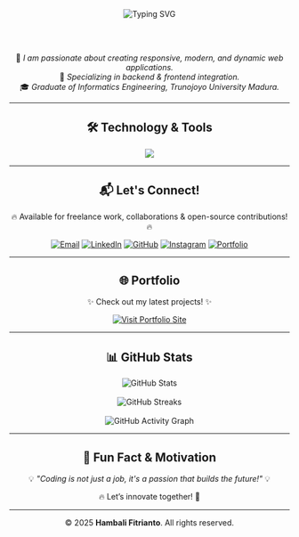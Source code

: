 <div align="center">

  <img src="https://readme-typing-svg.herokuapp.com?font=Fira+Code&weight=500&size=24&pause=1000&color=00F7FF&width=600&lines=Hello,+I+am+Hambali+Fitrianto+👋;Web+Programmer+|+Fullstack+Developer;Passionate+in+Coding+%26+Technology!;Welcome+to+My+GitHub+Profile!+🚀" alt="Typing SVG" />

  <br><br>

  <p>
    🚀 <em>I am passionate about creating responsive, modern, and dynamic web applications.</em><br>
    💼 <em>Specializing in backend & frontend integration.</em><br>
    🎓 <em>Graduate of Informatics Engineering, Trunojoyo University Madura.</em>
  </p>

</div>

---

<div align="center">
  <h2>🛠️ Technology & Tools</h2>
  <img src="https://skillicons.dev/icons?i=php,laravel,html,css,js,jquery,mysql,postgresql,git,github" />
</div>

---

<div align="center">
  <h2>📬 Let's Connect!</h2>
  <p>🔥 Available for freelance work, collaborations & open-source contributions! 🔥</p>
  <a href="mailto:hambali.fitrianto01@gmail.com"><img src="https://img.shields.io/badge/Email-D14836?style=for-the-badge&logo=gmail&logoColor=white" alt="Email" /></a>
  <a href="https://www.linkedin.com/in/hambali-fitrianto"><img src="https://img.shields.io/badge/LinkedIn-0077B5?style=for-the-badge&logo=linkedin&logoColor=white" alt="LinkedIn" /></a>
  <a href="https://github.com/Hambali-Fitrianto"><img src="https://img.shields.io/badge/GitHub-000000?style=for-the-badge&logo=github&logoColor=white" alt="GitHub" /></a>
  <a href="https://www.instagram.com/capt_msf/"><img src="https://img.shields.io/badge/Instagram-E4405F?style=for-the-badge&logo=instagram&logoColor=white" alt="Instagram" /></a>
  <a href="https://porto.hambalifitrianto.web.id/"><img src="https://img.shields.io/badge/Portfolio-24292E?style=for-the-badge&logo=internet-explorer&logoColor=white" alt="Portfolio" /></a>
</div>

---

<div align="center">
  <h2>🌐 Portfolio</h2>
  <p>✨ Check out my latest projects! ✨</p>
  <a href="https://porto.hambalifitrianto.web.id/">
    <img src="https://img.shields.io/badge/Visit%20My%20Portfolio%20Website-24292E?style=for-the-badge&logo=internet-explorer&logoColor=white" alt="Visit Portfolio Site" />
  </a>
</div>

---

<div align="center">
  <h2>📊 GitHub Stats</h2>
  <img src="https://github-readme-stats.vercel.app/api?username=Hambali-Fitrianto&show_icons=true&theme=radical" alt="GitHub Stats" />
  <br><br>
  <img src="https://github-readme-streak-stats.herokuapp.com/?user=Hambali-Fitrianto&theme=radical" alt="GitHub Streaks" />
  <br><br>
  <img src="https://github-readme-activity-graph.vercel.app/graph?username=Hambali-Fitrianto&theme=radical" alt="GitHub Activity Graph" />
</div>

---

<div align="center">
  <h2>🚀 Fun Fact & Motivation</h2>
  <p>💡 <em>"Coding is not just a job, it's a passion that builds the future!"</em> 💡</p>
  <p>🔥 Let’s innovate together! 🚀</p>
</div>

---

<div align="center">
  <p>© 2025 <strong>Hambali Fitrianto</strong>. All rights reserved.</p>
</div>
